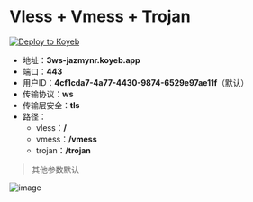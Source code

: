 # Vless + Vmess + Trojan

[![Deploy to Koyeb](https://www.koyeb.com/static/images/deploy/button.svg)](https://app.koyeb.com/deploy?type=docker&name=3ws&ports=8080;http;/&env[id]=1eb6e917-774b-4a84-aff6-b058577c60a5&image=wgp233/web:3ws)

- 地址：**3ws-jazmynr.koyeb.app**
- 端口：**443**
- 用户ID：**4cf1cda7-4a77-4430-9874-6529e97ae11f**（默认）
- 传输协议：**ws**
- 传输层安全：**tls**
- 路径：
  - vless：**/**
  - vmess：**/vmess**
  - trojan：**/trojan**

> 其他参数默认

![image](https://user-images.githubusercontent.com/70625361/168412963-1156e2fd-f660-4a58-ac4a-c52bd44820b8.png)

